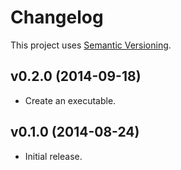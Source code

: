 # Changelog

This project uses [Semantic Versioning][1].

## v0.2.0 (2014-09-18)

- Create an executable.

## v0.1.0 (2014-08-24)

- Initial release.

[1]: http://semver.org/spec/v2.0.0.html
